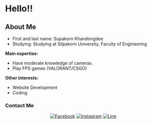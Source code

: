 # Hello!!

## About Me

- First and last name: Supakorn Khandongdee
- Studying: Studying at Silpakorn University, Faculty of Engineering

**Main expertise:**
- Have moderate knowledge of cameras.
- Play FPS games (VALORANT/CSGO)

**Other interests:**
- Website Development
- Coding

### Contact Me

<div align="center">

[![Facebook](https://img.icons8.com/color/48/000000/facebook-new.png)](https://www.facebook.com/TsuK1.SupakorN?locale=th_TH)
[![Instagram](https://img.icons8.com/color/48/000000/instagram-new.png)](https://instagram.com/yo.osk)
[![Line](https://img.icons8.com/color/48/000000/line-me.png)](https://line.me/ti/p/-tsuki2006)

</div>
